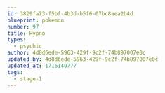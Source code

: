 ```yaml
---
id: 3829fa73-f5bf-4b3d-b5f6-07bc8aea2b4d
blueprint: pokemon
number: 97
title: Hypno
types:
  - psychic
author: 4d8d6ede-5963-429f-9c2f-74b897007e0c
updated_by: 4d8d6ede-5963-429f-9c2f-74b897007e0c
updated_at: 1716140777
tags:
  - stage-1
---
```

